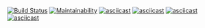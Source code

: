 [![Build Status](https://travis-ci.org/Leenday/project-lvl1-s462.svg?branch=master)](https://travis-ci.org/Leenday/project-lvl1-s462)
[![Maintainability](https://api.codeclimate.com/v1/badges/83775736e51e5314bf26/maintainability)](https://codeclimate.com/github/Leenday/project-lvl1-s462/maintainability)
[![asciicast](https://asciinema.org/a/D4DvIJGgFnkOF0WS8qMgnuzgY.svg)](https://asciinema.org/a/D4DvIJGgFnkOF0WS8qMgnuzgY)
[![asciicast](https://asciinema.org/a/jbvJWQWXVwSYhfJf0FbImdx9T.svg)](https://asciinema.org/a/jbvJWQWXVwSYhfJf0FbImdx9T)
[![asciicast](https://asciinema.org/a/gQ7abf5lYb3WR8FoDiMPXm7LB.svg)](https://asciinema.org/a/gQ7abf5lYb3WR8FoDiMPXm7LB)
[![asciicast](https://asciinema.org/a/XEvWlcQotTgGaBH9IcgVQQ16Z.svg)](https://asciinema.org/a/XEvWlcQotTgGaBH9IcgVQQ16Z)
